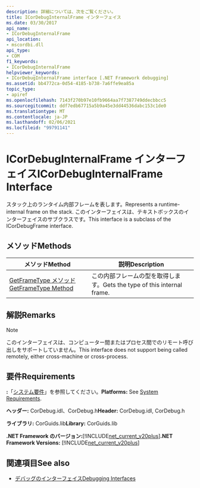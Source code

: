 ```yaml
---
description: 詳細については、次をご覧ください。
title: ICorDebugInternalFrame インターフェイス
ms.date: 03/30/2017
api_name:
- ICorDebugInternalFrame
api_location:
- mscordbi.dll
api_type:
- COM
f1_keywords:
- ICorDebugInternalFrame
helpviewer_keywords:
- ICorDebugInternalFrame interface [.NET Framework debugging]
ms.assetid: bb4772ca-0d54-4185-b738-7a6ffe9ea85a
topic_type:
- apiref
ms.openlocfilehash: 7143f270b97e10fb9664aa7f7387749ddecbbcc5
ms.sourcegitcommit: ddf7edb67715a5b9a45e3dd44536dabc153c1de0
ms.translationtype: MT
ms.contentlocale: ja-JP
ms.lasthandoff: 02/06/2021
ms.locfileid: "99791141"
---
```

# <a name="icordebuginternalframe-interface"></a><span data-ttu-id="52a52-103">ICorDebugInternalFrame インターフェイス</span><span class="sxs-lookup"><span data-stu-id="52a52-103">ICorDebugInternalFrame Interface</span></span>

<span data-ttu-id="52a52-104">スタック上のランタイム内部フレームを表します。</span><span class="sxs-lookup"><span data-stu-id="52a52-104">Represents a runtime-internal frame on the stack.</span></span> <span data-ttu-id="52a52-105">このインターフェイスは、テキストボックスのインターフェイスのサブクラスです。</span><span class="sxs-lookup"><span data-stu-id="52a52-105">This interface is a subclass of the ICorDebugFrame interface.</span></span>  
  
## <a name="methods"></a><span data-ttu-id="52a52-106">メソッド</span><span class="sxs-lookup"><span data-stu-id="52a52-106">Methods</span></span>  
  
|<span data-ttu-id="52a52-107">メソッド</span><span class="sxs-lookup"><span data-stu-id="52a52-107">Method</span></span>|<span data-ttu-id="52a52-108">説明</span><span class="sxs-lookup"><span data-stu-id="52a52-108">Description</span></span>|  
|------------|-----------------|  
|[<span data-ttu-id="52a52-109">GetFrameType メソッド</span><span class="sxs-lookup"><span data-stu-id="52a52-109">GetFrameType Method</span></span>](icordebuginternalframe-getframetype-method.md)|<span data-ttu-id="52a52-110">この内部フレームの型を取得します。</span><span class="sxs-lookup"><span data-stu-id="52a52-110">Gets the type of this internal frame.</span></span>|  
  
## <a name="remarks"></a><span data-ttu-id="52a52-111">解説</span><span class="sxs-lookup"><span data-stu-id="52a52-111">Remarks</span></span>  
  
> [!NOTE]
> <span data-ttu-id="52a52-112">このインターフェイスは、コンピューター間またはプロセス間でのリモート呼び出しをサポートしていません。</span><span class="sxs-lookup"><span data-stu-id="52a52-112">This interface does not support being called remotely, either cross-machine or cross-process.</span></span>  
  
## <a name="requirements"></a><span data-ttu-id="52a52-113">要件</span><span class="sxs-lookup"><span data-stu-id="52a52-113">Requirements</span></span>  

 <span data-ttu-id="52a52-114">**:**「[システム要件](../../get-started/system-requirements.md)」を参照してください。</span><span class="sxs-lookup"><span data-stu-id="52a52-114">**Platforms:** See [System Requirements](../../get-started/system-requirements.md).</span></span>  
  
 <span data-ttu-id="52a52-115">**ヘッダー:** CorDebug.idl、CorDebug.h</span><span class="sxs-lookup"><span data-stu-id="52a52-115">**Header:** CorDebug.idl, CorDebug.h</span></span>  
  
 <span data-ttu-id="52a52-116">**ライブラリ:** CorGuids.lib</span><span class="sxs-lookup"><span data-stu-id="52a52-116">**Library:** CorGuids.lib</span></span>  
  
 <span data-ttu-id="52a52-117">**.NET Framework のバージョン:**[!INCLUDE[net_current_v20plus](../../../../includes/net-current-v20plus-md.md)]</span><span class="sxs-lookup"><span data-stu-id="52a52-117">**.NET Framework Versions:** [!INCLUDE[net_current_v20plus](../../../../includes/net-current-v20plus-md.md)]</span></span>  
  
## <a name="see-also"></a><span data-ttu-id="52a52-118">関連項目</span><span class="sxs-lookup"><span data-stu-id="52a52-118">See also</span></span>

- [<span data-ttu-id="52a52-119">デバッグのインターフェイス</span><span class="sxs-lookup"><span data-stu-id="52a52-119">Debugging Interfaces</span></span>](debugging-interfaces.md)
